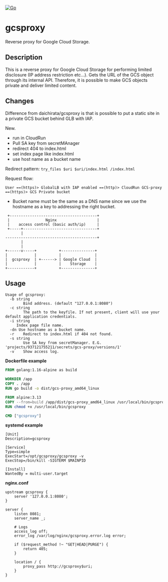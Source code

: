 [![Go](https://github.com/mike-sirs/gcsproxy/actions/workflows/go.yml/badge.svg?branch=master)](https://github.com/mike-sirs/gcsproxy/actions/workflows/go.yml)

# gcsproxy
Reverse proxy for Google Cloud Storage.

## Description
This is a reverse proxy for Google Cloud Storage for performing limited disclosure (IP address restriction etc...). Gets the URL of the GCS object through its internal API. Therefore, it is possible to make GCS objects private and deliver limited content.

## Changes
Difference from daichirata/gcsproxy is that is possible to put a static site in a private GCS bucket behind GLB with IAP.

New.
- run in CloudRun
- Pull SA key from secretMAnager
- redirect 404 to index.html
- set index page like index.html
- use host name as a bucket name

Redirect pattern:
`try_files $uri $uri/index.html /index.html`

Request flow: 
```
User ==(https)> GlobalLB with IAP enabled ==(http)> CloudRun GCS-proxy ==(https)> GCS Private bucket
```
- Bucket name must be the same as a DNS name since we use the hostname as a key to addressing the right bucket.

```
 +---------------------------------------+
 |                Nginx                  |
 |    access control (basic auth/ip)     |
 +-----+---------------------------------+
       |
-----------------------------------------+
       |
       |
+------v-----+          +---------------+
|            |          |               |
|  gcsproxy  | +------> | Google Cloud  |
|            |          |    Storage    |
+------------+          +---------------+
```

## Usage

```
Usage of gcsproxy:
  -b string
    	Bind address. (default "127.0.0.1:8080")
  -c string
    	The path to the keyfile. If not present, client will use your default application credentials.
  -i string
     Index page file name.
  -dn Use hostname as a bucket name.
  -r	Redirect to index.html if 404 not found.
  -s string
    	Use SA key from secretManager. E.G. 'projects/937121755211/secrets/gcs-proxy/versions/1'
  -v	Show access log.

```

**Dockerfile example**

``` dockerfile
FROM golang:1.16-alpine as build

WORKDIR /app
COPY . /app
RUN go build -o dist/gcs-proxy_amd64_linux

FROM alpine:3.13
COPY --from=build /app/dist/gcs-proxy_amd64_linux /usr/local/bin/gcsproxy
RUN chmod +x /usr/local/bin/gcsproxy

CMD ["gcsproxy"]
```

**systemd example**

```
[Unit]
Description=gcsproxy

[Service]
Type=simple
ExecStart=/opt/gcsproxy/gcsproxy -v
ExecStop=/bin/kill -SIGTERM $MAINPID

[Install]
WantedBy = multi-user.target
```

**nginx.conf**

```
upstream gcsproxy {
    server '127.0.0.1:8080';
}

server {
    listen 8081;
    server_name _;

    # Logs
    access_log off;
    error_log /var/log/nginx/gcsproxy.error.log error;

    if ($request_method !~ "GET|HEAD|PURGE") {
        return 405;
    }

    location / {
        proxy_pass http://gcsproxy$uri;
    }
}
```
